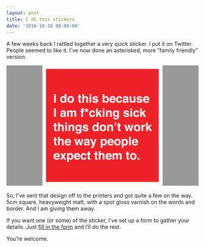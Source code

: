 ```yaml
---
layout: post
title: I do this stickers
date: '2016-10-18 08:00:00'
---
```

A few weeks back I rattled together a very quick sticker. I put it on Twitter. People seemed to like it. I’ve now done an asterisked, more “family friendly” version.

![I do this because I am f*cking sick things do't work people expect them to sticker](/assets/i-do-this.jpg)

So, I’ve sent that design off to the printers and got quite a few on the way. 5cm square, heavyweight matt, with a spot gloss varnish on the words and border. And I am giving them away.

If you want one (or some) of the sticker, I've set up a form to gather your details. Just [fill in the form](https://goo.gl/forms/fne6kDUVOVWsKlmC3) and I’ll do the rest.

You’re welcome.

